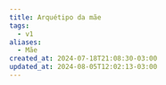 ```yaml
---
title: Arquétipo da mãe
tags:
  - v1
aliases:
  - Mãe
created_at: 2024-07-18T21:08:30-03:00
updated_at: 2024-08-05T12:02:13-03:00
---
```

